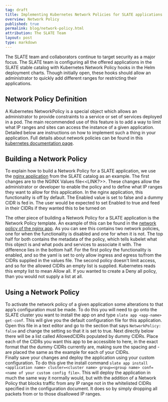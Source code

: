 ```yaml
---
tag: draft
title: Implementing Kubernetes Network Policies for SLATE applications
overview: Network Policy
published: true
permalink: blog/network-policy.html
attribution: The SLATE Team
layout: post
type: markdown
---
```


The SLATE team and collaborators continue to target security as a major focus.  The SLATE team is configuring all the offered  applications in the SLATE stable catalog with Kubernetes Network Policy hooks in the Helm deployment charts.  Though initially open, these hooks should allow an administrator to quickly add different ranges for restricting their applications.
<!--end_excerpt-->

## Network Policy Definition
A Kubernetes NetworkPolicy is a special object which allows an administrator to provide constraints to a service or set of services deployed in a pod. The main recommended use of this feature is to add a way to limit what IP ranges and sites can access the instance of a given application. Detailed below are instructions on how to implement such a thing in your application. Full details about network policies can be found in this [kubernetes documentation page](https://kubernetes.io/docs/concepts/services-networking/network-policies/).

## Building a Network Policy
To explain how to build a Network Policy for a SLATE application, we use the [nginx application](https://github.com/slateci/slate-catalog/tree/master/stable/nginx/nginx) from the SLATE catalog as an example.  The first changes are to the NGINX Values file<<LINK?>>.  These changes allow the administrator or developer to enable the policy and to define what IP ranges they want to allow for this application. In the nginx application, this functionality is off by default.  The Enabled value is set to false and a dummy CIDR is fed in. The user would be expected to set Enabled to true and feed in their CIDRs if they wanted this to be turned on

The other piece of building a Network Policy for a SLATE application is the Network Policy template. An example of this can be found in the [network policy of the nginx app](https://github.com/slateci/slate-catalog/blob/network-policy-demo/stable/nginx/nginx/templates/NetworkPolicy.yaml). As you can see this contains two network policies, one for when the functionality is disabled and one for when it is not. The top half for both contains the metadata of the policy, which tells kubelet what this object is and what pods and services to associate it with. The difference lies in the bottom half. For the first policy the functionality is enabled, and so the yaml is set to only allow ingress and egress to/from the CIDRs supplied in the values file. The second policy doesn't limit access, and so for the allowed CIDRs an empty list is supplied. Kubernetes reads this empty list to mean Allow all. If you wanted to create a Deny all policy, than you would not supply a list at all.

## Using a Network Policy
To activate the network policy of a given application some alterations to that app’s configuration must be made. To do this you will need to go onto the SLATE cluster you want to install the app on and type `slate app <app-name> get-conf`. This will give you the default configuration file for this application. Open this file in a text editor and go to the section that says `NetworkPolicy: false` and change the setting so that it is set to true. Next directly below there will be a list called AllowedCIDRs populated by dummy CIDRs. Place each of the CIDRs you want this app to be accessible to here, in the exact format that the dummy CIDRs currently are, making sure the spacing and - are placed the same as the example for each of your CIDRs.  
Finally save your changes and deploy the application using your custom configuration. To do this give the install command `slate app install <application name> cluster=<cluster name> group=<group name> conf=<name of your custom config file>`. This will deploy the application in much the same way it normally would, but with the addition of a Network Policy that blocks traffic from any IP range not in the whitelisted CIDRs specified in the configuration document. It does so by simply dropping all packets from or to those disallowed IP ranges.
